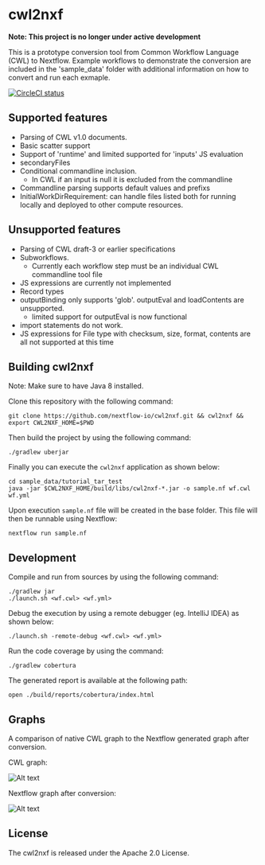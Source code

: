 cwl2nxf
========
**Note: This project is no longer under active development**

This is a prototype conversion tool from Common Workflow Language (CWL) to Nextflow. Example workflows to demonstrate the conversion are included in the 'sample_data' folder with additional information on how to convert and run each exmaple. 

[![CircleCI status](https://circleci.com/gh/nextflow-io/cwl2nxf.png?style=shield)](https://circleci.com/gh/nextflow-io/cwl2nxf/tree/master)


Supported features
-----------
* Parsing of CWL v1.0 documents. 
* Basic scatter support
* Support of 'runtime' and limited supported for 'inputs' JS evaluation
* secondaryFiles
* Conditional commandline inclusion.
	* In CWL if an input is null it is excluded from the commandline
* Commandline parsing supports default values and prefixs 
* InitialWorkDirRequirement: can handle files listed both for running locally and deployed to other compute resources. 

Unsupported features
-----------
* Parsing of CWL draft-3 or earlier specifications
* Subworkflows.
	* Currently each workflow step must be an individual CWL commandline tool file
* JS expressions are currently not implemented
* Record types
* outputBinding only supports 'glob'. outputEval and loadContents are unsupported.
	* limited support for outputEval is now functional
* import statements do not work.
* JS expressions for File type with checksum, size, format, contents are all not supported at this time

Building cwl2nxf
-----------

Note: Make sure to have Java 8 installed.

Clone this repository with the following command: 

```
git clone https://github.com/nextflow-io/cwl2nxf.git && cwl2nxf && export CWL2NXF_HOME=$PWD
```

Then build the project by using the following command:

```
./gradlew uberjar
```

Finally you can execute the `cwl2nxf` application as shown below:

```
cd sample_data/tutorial_tar_test
java -jar $CWL2NXF_HOME/build/libs/cwl2nxf-*.jar -o sample.nf wf.cwl wf.yml 
```

Upon execution `sample.nf` file will be created in the base folder. This file will then be runnable using Nextflow: 

```
nextflow run sample.nf
```


Development 
-----------

Compile and run from sources by using the following command:

```
./gradlew jar 
./launch.sh <wf.cwl> <wf.yml>
````

Debug the execution by using a remote debugger (eg. IntelliJ IDEA) as shown below: 

```
./launch.sh -remote-debug <wf.cwl> <wf.yml>
```


Run the code coverage by using the command: 

```
./gradlew cobertura  
```

The generated report is available at the following path: 

```
open ./build/reports/cobertura/index.html
```

Graphs
-----------
A comparison of native CWL graph to the Nextflow generated graph after conversion. 

CWL graph:

![Alt text](docs/CWL_graph.png "CWL workflow graph")

Nextflow graph after conversion:

![Alt text](docs/Nextflow_graph.png "Converted Nextflow graph")

License
-----------
The cwl2nxf is released under the Apache 2.0 License.
 
